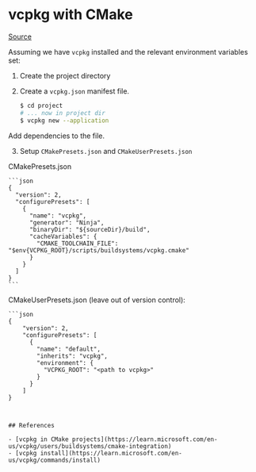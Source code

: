 # vcpkg with CMake

[Source](https://learn.microsoft.com/en-us/vcpkg/get_started/get-started?pivots=shell-bash)

Assuming we have `vcpkg` installed and the relevant environment variables set:

1. Create the project directory
2. Create a `vcpkg.json` manifest file.
    
    ```bash
    $ cd project
    # ... now in project dir
    $ vcpkg new --application
    ```
Add dependencies to the file.

3. Setup `CMakePresets.json` and `CMakeUserPresets.json`

CMakePresets.json

    ```json
    {
      "version": 2,
      "configurePresets": [
        {
          "name": "vcpkg",
          "generator": "Ninja",
          "binaryDir": "${sourceDir}/build",
          "cacheVariables": {
            "CMAKE_TOOLCHAIN_FILE": "$env{VCPKG_ROOT}/scripts/buildsystems/vcpkg.cmake"
          }
        }
      ]
    }
    ```

CMakeUserPresets.json (leave out of version control):

    ```json
    {
        "version": 2,
        "configurePresets": [
          {
            "name": "default",
            "inherits": "vcpkg",
            "environment": {
              "VCPKG_ROOT": "<path to vcpkg>"
            }
          }
        ]
    }
  ```


## References

- [vcpkg in CMake projects](https://learn.microsoft.com/en-us/vcpkg/users/buildsystems/cmake-integration)
- [vcpkg install](https://learn.microsoft.com/en-us/vcpkg/commands/install)
